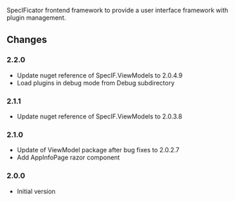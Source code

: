 ﻿SpecIFicator frontend framework to provide a user interface framework with plugin management.

## Changes
### 2.2.0
* Update nuget reference of SpecIF.ViewModels to 2.0.4.9
* Load plugins in debug mode from Debug subdirectory

### 2.1.1
* Update nuget reference of SpecIF.ViewModels to 2.0.3.8

### 2.1.0
* Update of ViewModel package after bug fixes to 2.0.2.7
* Add AppInfoPage razor component

### 2.0.0
* Initial version